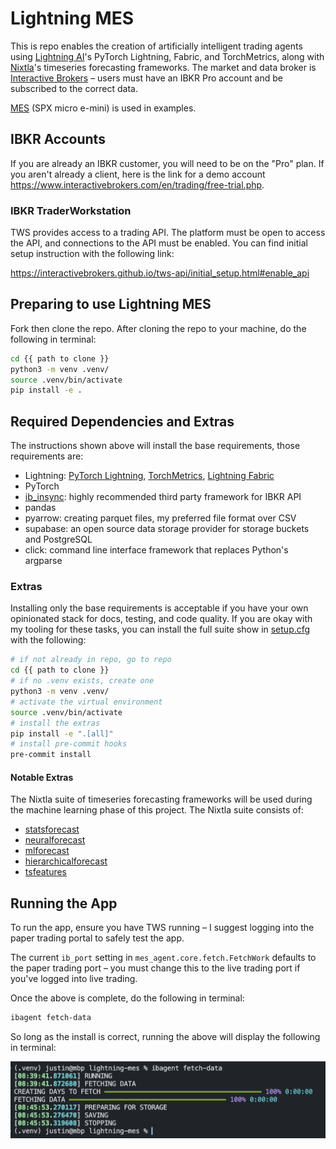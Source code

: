# Lightning MES

<!-- # Copyright Justin R. Goheen.
#
# Licensed under the Apache License, Version 2.0 (the "License");
# you may not use this file except in compliance with the License.
# You may obtain a copy of the License at
#
#     http://www.apache.org/licenses/LICENSE-2.0
#
# Unless required by applicable law or agreed to in writing, software
# distributed under the License is distributed on an "AS IS" BASIS,
# WITHOUT WARRANTIES OR CONDITIONS OF ANY KIND, either express or implied.
# See the License for the specific language governing permissions and
# limitations under the License. -->

This is repo enables the creation of artificially intelligent trading agents using [Lightning AI](https://lightning.ai/)'s PyTorch Lightning, Fabric, and TorchMetrics, along with [Nixtla](https://www.nixtla.io/)'s timeseries forecasting frameworks. The market and data broker is [Interactive Brokers](https://www.interactivebrokers.com/en/home.php) – users must have an IBKR Pro account and be subscribed to the correct data.

[MES](https://www.cmegroup.com/markets/equities/sp/micro-e-mini-sandp-500.html) (SPX micro e-mini) is used in examples.

## IBKR Accounts

If you are already an IBKR customer, you will need to be on the "Pro" plan. If you aren't already a client, here is the link for a demo account https://www.interactivebrokers.com/en/trading/free-trial.php.

### IBKR TraderWorkstation

TWS provides access to a trading API. The platform must be open to access the API, and connections to the API must be enabled. You can find initial setup instruction with the following link:

https://interactivebrokers.github.io/tws-api/initial_setup.html#enable_api

## Preparing to use Lightning MES

Fork then clone the repo. After cloning the repo to your machine, do the following in terminal:

```bash
cd {{ path to clone }}
python3 -m venv .venv/
source .venv/bin/activate
pip install -e .
```

## Required Dependencies and Extras

The instructions shown above will install the base requirements, those requirements are:

- Lightning: [PyTorch Lightning](https://lightning.ai/docs/pytorch/stable/), [TorchMetrics](https://torchmetrics.readthedocs.io/en/stable/), [Lightning Fabric](https://lightning.ai/docs/fabric/stable/)
- PyTorch
- [ib_insync](https://github.com/erdewit/ib_insync): highly recommended third party framework for IBKR API
- pandas
- pyarrow: creating parquet files, my preferred file format over CSV
- supabase: an open source data storage provider for storage buckets and PostgreSQL
- click: command line interface framework that replaces Python's argparse

### Extras

Installing only the base requirements is acceptable if you have your own opinionated stack for docs, testing, and code quality. If you are okay with my tooling for these tasks, you can install the full suite show in [setup.cfg](./setup.cfg) with the following:

```bash
# if not already in repo, go to repo
cd {{ path to clone }}
# if no .venv exists, create one
python3 -m venv .venv/
# activate the virtual environment
source .venv/bin/activate
# install the extras
pip install -e ".[all]"
# install pre-commit hooks
pre-commit install
```

#### Notable Extras

The Nixtla suite of timeseries forecasting frameworks will be used during the machine learning phase of this project. The Nixtla suite consists of:

- [statsforecast](https://github.com/Nixtla/statsforecast)
- [neuralforecast](https://github.com/Nixtla/neuralforecast)
- [mlforecast](https://github.com/Nixtla/mlforecast)
- [hierarchicalforecast](https://github.com/Nixtla/hierarchicalforecast)
- [tsfeatures](https://github.com/Nixtla/tsfeatures)

## Running the App

To run the app, ensure you have TWS running – I suggest logging into the paper trading portal to safely test the app.

The current `ib_port` setting in `mes_agent.core.fetch.FetchWork` defaults to the paper trading port – you must change this to the live trading port if you've logged into live trading.

Once the above is complete, do the following in terminal:

```bash
ibagent fetch-data
```

So long as the install is correct, running the above will display the following in terminal:

![](docs/assets/fetch_data.png)
